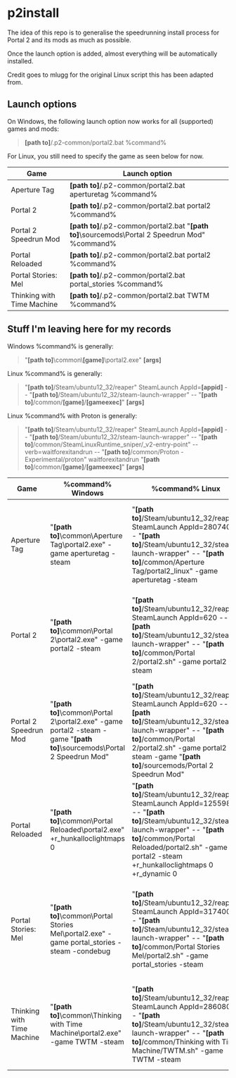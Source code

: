 # p2install

The idea of this repo is to generalise the speedrunning install process for Portal 2 and its mods as much as possible.

Once the launch option is added, almost everything will be automatically installed.

Credit goes to mlugg for the original Linux script this has been adapted from.

## Launch options

On Windows, the following launch option now works for all (supported) games and mods:

> **[path to]**/.p2-common/portal2.bat %command%

For Linux, you still need to specify the game as seen below for now.

|            Game            | Launch option
| -------------------------- | -------------
| Aperture Tag               | **[path to]**/.p2-common/portal2.bat aperturetag %command%
| Portal 2                   | **[path to]**/.p2-common/portal2.bat portal2 %command%
| Portal 2 Speedrun Mod      | **[path to]**/.p2-common/portal2.bat "**[path to]**\\sourcemods\\Portal 2 Speedrun Mod" %command%
| Portal Reloaded            | **[path to]**/.p2-common/portal2.bat portal2 %command%
| Portal Stories: Mel        | **[path to]**/.p2-common/portal2.bat portal_stories %command%
| Thinking with Time Machine | **[path to]**/.p2-common/portal2.bat TWTM %command%

## Stuff I'm leaving here for my records

Windows %command% is generally:
> "**[path to]**\\common\\**[game]**\\portal2.exe" **[args]**

Linux %command% is generally:
> "**[path to]**/Steam/ubuntu12_32/reaper" SteamLaunch AppId=**[appid]** -- "**[path to]**/Steam/ubuntu12_32/steam-launch-wrapper" -- "**[path to]**/common/**[game]**/**[gameexec]**" **[args]**

Linux %command% with Proton is generally:
> "**[path to]**/Steam/ubuntu12_32/reaper" SteamLaunch AppId=**[appid]** -- "**[path to]**/Steam/ubuntu12_32/steam-launch-wrapper" -- "**[path to]**/common/SteamLinuxRuntime_sniper/_v2-entry-point" --verb=waitforexitandrun -- "**[path to]**/common/Proton - Experimental/proton" waitforexitandrun "**[path to]**/common/**[game]**/**[gameexec]**" **[args]**

|            Game            | %command% Windows                                                                                                      | %command% Linux                                                                                                                                                                                                                                       | %command% Linux Proton
| -------------------------- | ---------------------------------------------------------------------------------------------------------------------- | ----------------------------------------------------------------------------------------------------------------------------------------------------------------------------------------------------------------------------------------------------- | ---
| Aperture Tag               |"**[path to]**\common\Aperture Tag\portal2.exe" -game aperturetag -steam                                                | "**[path to]**/Steam/ubuntu12_32/reaper" SteamLaunch AppId=280740  -- "**[path to]**/Steam/ubuntu12_32/steam-launch-wrapper" -- "**[path to]**/common/Aperture Tag/portal2_linux" -game aperturetag -steam                                            | "**[path to]**/Steam/ubuntu12_32/reaper" SteamLaunch AppId=280740  -- "**[path to]**/Steam/ubuntu12_32/steam-launch-wrapper" -- "**[path to]**/common/SteamLinuxRuntime_sniper/_v2-entry-point" --verb=waitforexitandrun -- "**[path to]**/common/Proton - Experimental/proton" waitforexitandrun "**[path to]**/common/Aperture Tag/portal2.exe" -game aperturetag -steam
| Portal 2                   |"**[path to]**\common\Portal 2\portal2.exe" -game portal2 -steam                                                        | "**[path to]**/Steam/ubuntu12_32/reaper" SteamLaunch AppId=620     -- "**[path to]**/Steam/ubuntu12_32/steam-launch-wrapper" -- "**[path to]**/common/Portal 2/portal2.sh" -game portal2 -steam                                                       | "**[path to]**/Steam/ubuntu12_32/reaper" SteamLaunch AppId=620     -- "**[path to]**/Steam/ubuntu12_32/steam-launch-wrapper" -- "**[path to]**/common/SteamLinuxRuntime_sniper/_v2-entry-point" --verb=waitforexitandrun -- "**[path to]**/common/Proton - Experimental/proton" waitforexitandrun "**[path to]**/common/Portal 2/portal2.exe" -game portal2 -steam
| Portal 2 Speedrun Mod      |"**[path to]**\common\Portal 2\portal2.exe" -game portal2 -steam -game "**[path to]**\sourcemods\Portal 2 Speedrun Mod" | "**[path to]**/Steam/ubuntu12_32/reaper" SteamLaunch AppId=620     -- "**[path to]**/Steam/ubuntu12_32/steam-launch-wrapper" -- "**[path to]**/common/Portal 2/portal2.sh" -game portal2 -steam -game "**[path to]**/sourcemods/Portal 2 Speedrun Mod"| "**[path to]**/Steam/ubuntu12_32/reaper" SteamLaunch AppId=620     -- "**[path to]**/Steam/ubuntu12_32/steam-launch-wrapper" -- "**[path to]**/common/SteamLinuxRuntime_sniper/_v2-entry-point" --verb=waitforexitandrun -- "**[path to]**/common/Proton - Experimental/proton" waitforexitandrun "**[path to]**/common/Portal 2/portal2.exe" -game portal2 -steam -game "**[path to]**/sourcemods/Portal 2 Speedrun Mod"
| Portal Reloaded            |"**[path to]**\common\Portal Reloaded\portal2.exe" +r_hunkalloclightmaps 0                                              | "**[path to]**/Steam/ubuntu12_32/reaper" SteamLaunch AppId=1255980 -- "**[path to]**/Steam/ubuntu12_32/steam-launch-wrapper" -- "**[path to]**/common/Portal Reloaded/portal2.sh" -game portal2 -steam +r_hunkalloclightmaps 0 +r_dynamic 0           | "**[path to]**/Steam/ubuntu12_32/reaper" SteamLaunch AppId=1255980 -- "**[path to]**/Steam/ubuntu12_32/steam-launch-wrapper" -- "**[path to]**/common/SteamLinuxRuntime_sniper/_v2-entry-point" --verb=waitforexitandrun -- "**[path to]**/common/Proton - Experimental/proton" waitforexitandrun "**[path to]**/common/Portal Reloaded/portal2.exe" +r_hunkalloclightmaps 0
| Portal Stories: Mel        |"**[path to]**\common\Portal Stories Mel\portal2.exe" -game portal_stories -steam -condebug                             | "**[path to]**/Steam/ubuntu12_32/reaper" SteamLaunch AppId=317400  -- "**[path to]**/Steam/ubuntu12_32/steam-launch-wrapper" -- "**[path to]**/common/Portal Stories Mel/portal2.sh" -game portal_stories -steam                                      | "**[path to]**/Steam/ubuntu12_32/reaper" SteamLaunch AppId=317400  -- "**[path to]**/Steam/ubuntu12_32/steam-launch-wrapper" -- "**[path to]**/common/SteamLinuxRuntime_sniper/_v2-entry-point" --verb=waitforexitandrun -- "**[path to]**/common/Proton - Experimental/proton" waitforexitandrun "**[path to]**/common/Portal Stories Mel/portal2.exe" -game portal_stories -steam -condebug
| Thinking with Time Machine |"**[path to]**\common\Thinking with Time Machine\portal2.exe" -game TWTM -steam                                         | "**[path to]**/Steam/ubuntu12_32/reaper" SteamLaunch AppId=286080  -- "**[path to]**/Steam/ubuntu12_32/steam-launch-wrapper" -- "**[path to]**/common/Thinking with Time Machine/TWTM.sh" -game TWTM -steam                                           | "**[path to]**/Steam/ubuntu12_32/reaper" SteamLaunch AppId=286080  -- "**[path to]**/Steam/ubuntu12_32/steam-launch-wrapper" -- "**[path to]**/common/SteamLinuxRuntime_sniper/_v2-entry-point" --verb=waitforexitandrun -- "**[path to]**/common/Proton - Experimental/proton" waitforexitandrun "**[path to]**/common/Thinking with Time Machine/portal2.exe" -game TWTM -steam
